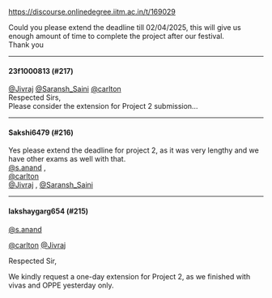 https://discourse.onlinedegree.iitm.ac.in/t/169029

Could you please extend the deadline till 02/04/2025, this will give us enough amount of time to complete the project after our festival.<br/>
Thank you</p><hr>

<h4>23f1000813 (#217)</h4>
<p><a class="mention" href="/u/jivraj">@Jivraj</a> <a class="mention" href="/u/saransh_saini">@Saransh_Saini</a> <a class="mention" href="/u/carlton">@carlton</a><br/>
Respected Sirs,<br/>
Please consider the extension for Project 2 submission…</p><hr>

<h4>Sakshi6479 (#216)</h4>
<p>Yes please extend the deadline for project 2, as it was very lengthy and we have other exams as well with that.<br/>
<a class="mention" href="/u/s.anand">@s.anand</a> ,<br/>
<a class="mention" href="/u/carlton">@carlton</a><br/>
<a class="mention" href="/u/jivraj">@Jivraj</a> , <a class="mention" href="/u/saransh_saini">@Saransh_Saini</a></p><hr>

<h4>lakshaygarg654 (#215)</h4>
<p><a class="mention" href="/u/s.anand">@s.anand</a></p>
<p><a class="mention" href="/u/carlton">@carlton</a> <a class="mention" href="/u/jivraj">@Jivraj</a></p>
<p>Respected Sir,</p>
<p>We kindly request a one-day extension for Project 2, as we finished with vivas and OPPE yesterday only.
